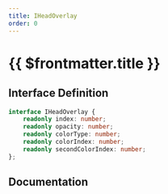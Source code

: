 ```yaml
---
title: IHeadOverlay
order: 0
---
```


# {{ $frontmatter.title }}

## Interface Definition

```ts
interface IHeadOverlay {
    readonly index: number;
    readonly opacity: number;
    readonly colorType: number;
    readonly colorIndex: number;
    readonly secondColorIndex: number;
};
```

## Documentation

<!--@include: ./parts/iHeadOverlay.md-->

